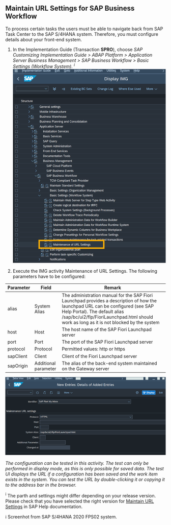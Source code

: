 ## Maintain URL Settings for SAP Business Workflow

To process certain tasks the users must be able to navigate back from SAP Task Center to the SAP S/4HANA system. Therefore, you must configure details about your front-end system.

1. In the Implementation Guide (Transaction **SPRO**), choose *SAP Customizing Implementation Guide > ABAP Platform > Application Server  Business Management > SAP Business Workflow > Basic Settings (Workflow System). <sup>i</sup>*
![IMG Maintain URL](images/s4h-img-maintenance-url-settings.png)

2. Execute the IMG activity Maintenance of URL Settings. The following parameters have to be configured: 

| Parameter | Field | Remark
| --- | ----------- |---|
| alias | System Alias | The administration manual for the SAP Fiori Launchpad provides a description of how the launchpad URL can be configured (see SAP Help Portal). The default alias /sap/bc/ui2/flp/FioriLaunchpad.html should work as long as it is not blocked by the system |
| host | Host | The host name of the SAP Fiori Launchpad server |
| port | Port | The port of the SAP Fiori Launchpad server |
| protocol | Protocol | Permitted values: http or https |
| sapClient | Client | Client of the Fiori Launchpad server |
| sapOrigin | Additional parameter | The alias of the back-end system maintained on the Gateway server

![Maintain URL activity](images/s4h-img-maintenance-url-settings-new-entry.png)

*The configuration can be tested in this activity. The test can only be performed in display mode, as this is only possible for saved data.  The test UI displays the URL if a configuration has been saved and the work item exists in the system. You can test the URL by double-clicking it or copying it to the address bar in the browser.*


<sup>i</sup> The parth and settings might differ depending on your release version. Please check that you have selected the right version for [Maintain URL Settings](https://help.sap.com/docs/SAP_S4HANA_ON-PREMISE/0f18dddf28764f5b807ecd80549044cc/bb442e2c95ca4aad8285b214265b2ef0.html?version=2021.002) in SAP Help documentation. 

ℹ Screenhot from SAP S/4HANA 2020 FPS02 system.